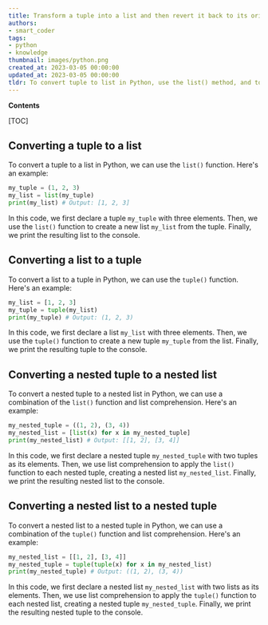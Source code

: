 ```yaml
---
title: Transform a tuple into a list and then revert it back to its original form
authors:
- smart_coder
tags:
- python
- knowledge
thumbnail: images/python.png
created_at: 2023-03-05 00:00:00
updated_at: 2023-03-05 00:00:00
tldr: To convert tuple to list in Python, use the list() method, and to convert a list back to a tuple, use the tuple() method.
---
```


**Contents**

[TOC]

## Converting a tuple to a list

To convert a tuple to a list in Python, we can use the `list()` function. Here's an example:

```python
my_tuple = (1, 2, 3)
my_list = list(my_tuple)
print(my_list) # Output: [1, 2, 3]
```

In this code, we first declare a tuple `my_tuple` with three elements. Then, we use the `list()` function to create a new list `my_list` from the tuple. Finally, we print the resulting list to the console.

## Converting a list to a tuple

To convert a list to a tuple in Python, we can use the `tuple()` function. Here's an example:

```python
my_list = [1, 2, 3]
my_tuple = tuple(my_list)
print(my_tuple) # Output: (1, 2, 3)
```

In this code, we first declare a list `my_list` with three elements. Then, we use the `tuple()` function to create a new tuple `my_tuple` from the list. Finally, we print the resulting tuple to the console.

## Converting a nested tuple to a nested list

To convert a nested tuple to a nested list in Python, we can use a combination of the `list()` function and list comprehension. Here's an example:

```python
my_nested_tuple = ((1, 2), (3, 4))
my_nested_list = [list(x) for x in my_nested_tuple]
print(my_nested_list) # Output: [[1, 2], [3, 4]]
```

In this code, we first declare a nested tuple `my_nested_tuple` with two tuples as its elements. Then, we use list comprehension to apply the `list()` function to each nested tuple, creating a nested list `my_nested_list`. Finally, we print the resulting nested list to the console.

## Converting a nested list to a nested tuple

To convert a nested list to a nested tuple in Python, we can use a combination of the `tuple()` function and list comprehension. Here's an example:

```python
my_nested_list = [[1, 2], [3, 4]]
my_nested_tuple = tuple(tuple(x) for x in my_nested_list)
print(my_nested_tuple) # Output: ((1, 2), (3, 4))
```

In this code, we first declare a nested list `my_nested_list` with two lists as its elements. Then, we use list comprehension to apply the `tuple()` function to each nested list, creating a nested tuple `my_nested_tuple`. Finally, we print the resulting nested tuple to the console.
